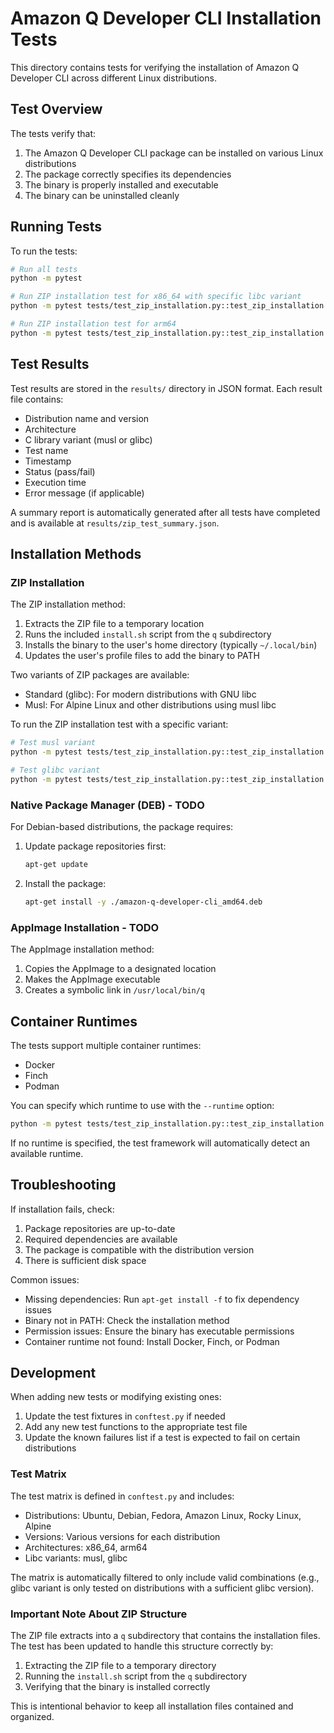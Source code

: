 # Amazon Q Developer CLI Installation Tests

This directory contains tests for verifying the installation of Amazon Q Developer CLI across different Linux distributions.

## Test Overview

The tests verify that:

1. The Amazon Q Developer CLI package can be installed on various Linux distributions
2. The package correctly specifies its dependencies
3. The binary is properly installed and executable
4. The binary can be uninstalled cleanly

## Running Tests

To run the tests:

```bash
# Run all tests
python -m pytest

# Run ZIP installation test for x86_64 with specific libc variant
python -m pytest tests/test_zip_installation.py::test_zip_installation --distribution ubuntu --dist-version 22.04 --architecture x86_64 --libc-variant musl

# Run ZIP installation test for arm64
python -m pytest tests/test_zip_installation.py::test_zip_installation --distribution ubuntu --dist-version 22.04 --architecture arm64 --libc-variant glibc
```

## Test Results

Test results are stored in the `results/` directory in JSON format. Each result file contains:

- Distribution name and version
- Architecture
- C library variant (musl or glibc)
- Test name
- Timestamp
- Status (pass/fail)
- Execution time
- Error message (if applicable)

A summary report is automatically generated after all tests have completed and is available at `results/zip_test_summary.json`.

## Installation Methods

### ZIP Installation

The ZIP installation method:

1. Extracts the ZIP file to a temporary location
2. Runs the included `install.sh` script from the `q` subdirectory
3. Installs the binary to the user's home directory (typically `~/.local/bin`)
4. Updates the user's profile files to add the binary to PATH

Two variants of ZIP packages are available:

- Standard (glibc): For modern distributions with GNU libc
- Musl: For Alpine Linux and other distributions using musl libc

To run the ZIP installation test with a specific variant:

```bash
# Test musl variant
python -m pytest tests/test_zip_installation.py::test_zip_installation --distribution ubuntu --dist-version 22.04 --architecture x86_64 --libc-variant musl

# Test glibc variant
python -m pytest tests/test_zip_installation.py::test_zip_installation --distribution ubuntu --dist-version 22.04 --architecture x86_64 --libc-variant glibc
```

### Native Package Manager (DEB) - TODO

For Debian-based distributions, the package requires:

1. Update package repositories first:
   ```bash
   apt-get update
   ```

2. Install the package:
   ```bash
   apt-get install -y ./amazon-q-developer-cli_amd64.deb
   ```

### AppImage Installation - TODO

The AppImage installation method:

1. Copies the AppImage to a designated location
2. Makes the AppImage executable
3. Creates a symbolic link in `/usr/local/bin/q`

## Container Runtimes

The tests support multiple container runtimes:

- Docker
- Finch
- Podman

You can specify which runtime to use with the `--runtime` option:

```bash
python -m pytest tests/test_zip_installation.py::test_zip_installation --runtime finch --distribution ubuntu --dist-version 22.04 --architecture x86_64 --libc-variant glibc
```

If no runtime is specified, the test framework will automatically detect an available runtime.

## Troubleshooting

If installation fails, check:

1. Package repositories are up-to-date
2. Required dependencies are available
3. The package is compatible with the distribution version
4. There is sufficient disk space

Common issues:

- Missing dependencies: Run `apt-get install -f` to fix dependency issues
- Binary not in PATH: Check the installation method
- Permission issues: Ensure the binary has executable permissions
- Container runtime not found: Install Docker, Finch, or Podman

## Development

When adding new tests or modifying existing ones:

1. Update the test fixtures in `conftest.py` if needed
2. Add any new test functions to the appropriate test file
3. Update the known failures list if a test is expected to fail on certain distributions

### Test Matrix

The test matrix is defined in `conftest.py` and includes:

- Distributions: Ubuntu, Debian, Fedora, Amazon Linux, Rocky Linux, Alpine
- Versions: Various versions for each distribution
- Architectures: x86_64, arm64
- Libc variants: musl, glibc

The matrix is automatically filtered to only include valid combinations (e.g., glibc variant is only tested on distributions with a sufficient glibc version).

### Important Note About ZIP Structure

The ZIP file extracts into a `q` subdirectory that contains the installation files. The test has been updated to handle this structure correctly by:

1. Extracting the ZIP file to a temporary directory
2. Running the `install.sh` script from the `q` subdirectory
3. Verifying that the binary is installed correctly

This is intentional behavior to keep all installation files contained and organized.
